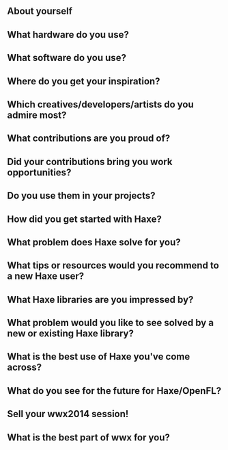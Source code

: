 [_template]: ../../interview.html

## About yourself


## What hardware do you use?


## What software do you use?


## Where do you get your inspiration?


## Which creatives/developers/artists do you admire most?


## What contributions are you proud of?


## Did your contributions bring you work opportunities?


## Do you use them in your projects?


## How did you get started with Haxe?


## What problem does Haxe solve for you?


## What tips or resources would you recommend to a new Haxe user?


## What Haxe libraries are you impressed by?


## What problem would you like to see solved by a new or existing Haxe library?


## What is the best use of Haxe you've come across?


## What do you see for the future for Haxe/OpenFL?


## Sell your wwx2014 session!


## What is the best part of wwx for you?


